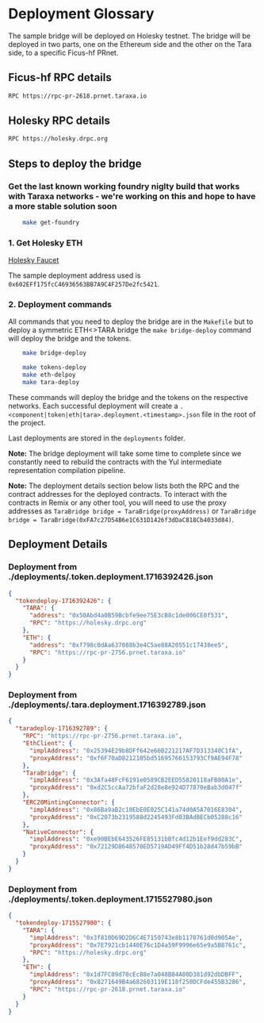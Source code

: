 # Deployment Glossary

The sample bridge will be deployed on Holesky testnet. The bridge will be deployed in two parts, one on the Ethereum side and the other on the Tara side, to a specific Ficus-hf PRnet.

## Ficus-hf RPC details

```bash
RPC https://rpc-pr-2618.prnet.taraxa.io
```

## Holesky RPC details

```bash
RPC https://holesky.drpc.org
```

## Steps to deploy the bridge

### Get the last known working foundry niglty build that works with Taraxa networks - we're working on this and hope to have a more stable solution soon

```bash
    make get-foundry
```

### 1. Get Holesky ETH

[Holesky Faucet](https://stakely.io/en/faucet/ethereum-holesky-testnet-eth)

The sample deployment address used is `0x602EFf175fcC46936563BB7A9C4F257De2fc5421`.

### 2. Deployment commands

All commands that you need to deploy the bridge are in the `Makefile` but to deploy a symmetric ETH<>TARA bridge the `make bridge-deploy` command will deploy the bridge and the tokens.

```bash
    make bridge-deploy
```

```bash
    make tokens-deploy
    make eth-delpoy
    make tara-deploy
```

These commands will deploy the bridge and the tokens on the respective networks. Each successful deployment will create a `.<component|token|eth|tara>.deployment.<timestamp>.json` file in the root of the project.

Last deployments are stored in the `deployments` folder.

**Note:** The bridge deployment will take some time to complete since we constantly need to rebuild the contracts with the Yul intermediate representation compilation pipeline.

**Note:** The deployment details section below lists both the RPC and the contract addresses for the deployed contracts. To interact with the contracts in Remix or any other tool, you will need to use the proxy addresses as `TaraBridge bridge = TaraBridge(proxyAddress)` or `TaraBridge bridge = TaraBridge(0xFA7c27D54B6e1C631D1426f3dDaC818Cb4033d84)`.

## Deployment Details

### Deployment from ./deployments/.token.deployment.1716392426.json

```json
{
  "tokendeploy-1716392426": {
    "TARA": {
      "address": "0x50Abd4a0B59Bcbfe9ee75E3cB8c1de006CE0f531",
      "RPC": "https://holesky.drpc.org"
    },
    "ETH": {
      "address": "0xf798c0dAa637088b3e4C5ae88A20551c17438ee5",
      "RPC": "https://rpc-pr-2756.prnet.taraxa.io"
    }
  }
}
```

### Deployment from ./deployments/.tara.deployment.1716392789.json

```json
{
  "taradeploy-1716392789": {
    "RPC": "https://rpc-pr-2756.prnet.taraxa.io",
    "EthClient": {
      "implAddress": "0x25394E29b8DFf642e66B221217AF7D313340C1fA",
      "proxyAddress": "0xf6F70aD8212105bd51695766153793Cf9AE94F78"
    },
    "TaraBridge": {
      "implAddress": "0x3Afa48FcF6191e0589CB2EED55820118aFB80A1e",
      "proxyAddress": "0xd2C5ccAa72bfaF2d28e8e924D77870eBab3d047f"
    },
    "ERC20MintingConnector": {
      "implAddress": "0x86Ba9aB2c10EbE0E025C141a74d0A5A7016E8304",
      "proxyAddress": "0xC2073b2319588d2245493Fd03BAdBECb05288c16"
    },
    "NativeConnector": {
      "implAddress": "0xe90BEbE643526FE85131bBfc4d12b1Eef9dd283C",
      "proxyAddress": "0x72129D8648570ED5719AD49Ff4D51b28d47b59bB"
    }
  }
}
```

### Deployment from ./deployments/.token.deployment.1715527980.json

```json
{
  "tokendeploy-1715527980": {
    "TARA": {
      "implAddress": "0x3f810D69D2D6C4E7150743e8b1170761d0d905Ae",
      "proxyAddress": "0x7E7921cb1440E76c1D4a59F9996e65e9a5B8761c",
      "RPC": "https://holesky.drpc.org"
    },
    "ETH": {
      "implAddress": "0x1d7FC09d70cEc88e7a048B84A80D381d92dbDBFF",
      "proxyAddress": "0x8271649B4a682603119E118f250DCFde455B3286",
      "RPC": "https://rpc-pr-2618.prnet.taraxa.io"
    }
  }
}
```
